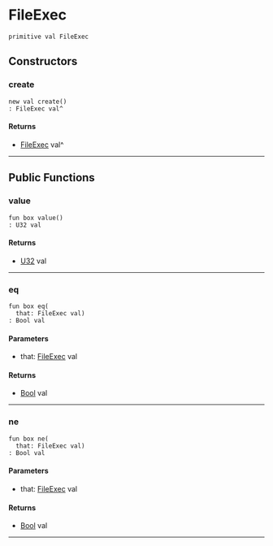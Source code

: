 # FileExec

```pony
primitive val FileExec
```

## Constructors

### create

```pony
new val create()
: FileExec val^
```

#### Returns

* [FileExec](files-FileExec) val^

---

## Public Functions

### value

```pony
fun box value()
: U32 val
```

#### Returns

* [U32](builtin-U32) val

---

### eq

```pony
fun box eq(
  that: FileExec val)
: Bool val
```
#### Parameters

*   that: [FileExec](files-FileExec) val

#### Returns

* [Bool](builtin-Bool) val

---

### ne

```pony
fun box ne(
  that: FileExec val)
: Bool val
```
#### Parameters

*   that: [FileExec](files-FileExec) val

#### Returns

* [Bool](builtin-Bool) val

---

